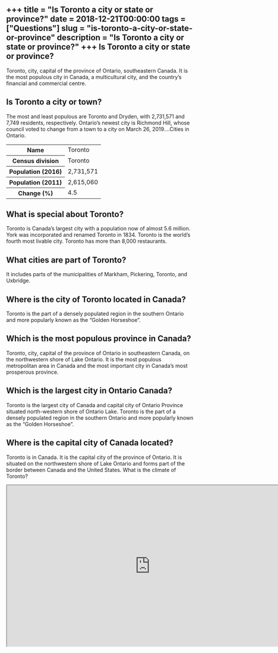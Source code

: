 +++
title = "Is Toronto a city or state or province?"
date = 2018-12-21T00:00:00
tags = ["Questions"]
slug = "is-toronto-a-city-or-state-or-province"
description = "Is Toronto a city or state or province?"
+++
Is Toronto a city or state or province?
---------------------------------------

Toronto, city, capital of the province of Ontario, southeastern Canada. It is the most populous city in Canada, a multicultural city, and the country’s financial and commercial centre.

Is Toronto a city or town?
--------------------------

The most and least populous are Toronto and Dryden, with 2,731,571 and 7,749 residents, respectively. Ontario’s newest city is Richmond Hill, whose council voted to change from a town to a city on March 26, 2019….Cities in Ontario.

<table><tr><th>Name</th><td>Toronto</td></tr><tr><th>Census division</th><td>Toronto</td></tr><tr><th>Population (2016)</th><td>2,731,571</td></tr><tr><th>Population (2011)</th><td>2,615,060</td></tr><tr><th>Change (%)</th><td>4.5</td></tr></table>

What is special about Toronto?
------------------------------

Toronto is Canada’s largest city with a population now of almost 5.6 million. York was incorporated and renamed Toronto in 1834. Toronto is the world’s fourth most livable city. Toronto has more than 8,000 restaurants.

What cities are part of Toronto?
--------------------------------

It includes parts of the municipalities of Markham, Pickering, Toronto, and Uxbridge.

Where is the city of Toronto located in Canada?
-----------------------------------------------

Toronto is the part of a densely populated region in the southern Ontario and more popularly known as the “Golden Horseshoe”.

Which is the most populous province in Canada?
----------------------------------------------

Toronto, city, capital of the province of Ontario in southeastern Canada, on the northwestern shore of Lake Ontario. It is the most populous metropolitan area in Canada and the most important city in Canada’s most prosperous province.

Which is the largest city in Ontario Canada?
--------------------------------------------

Toronto is the largest city of Canada and capital city of Ontario Province situated north-western shore of Ontario Lake. Toronto is the part of a densely populated region in the southern Ontario and more popularly known as the “Golden Horseshoe”.

Where is the capital city of Canada located?
--------------------------------------------

Toronto is in Canada. It is the capital city of the province of Ontario. It is situated on the northwestern shore of Lake Ontario and forms part of the border between Canada and the United States. What is the climate of Toronto?

<iframe allow="accelerometer; autoplay; clipboard-write; encrypted-media; gyroscope; picture-in-picture" allowfullscreen="" class="__youtube_prefs__  epyt-is-override  no-lazyload" data-no-lazy="1" data-origheight="433" data-origwidth="770" data-skipgform_ajax_framebjll="" height="433" id="_ytid_58949" loading="lazy" src="https://www.youtube.com/embed/EBJv2dJ14Kc?enablejsapi=1&autoplay=0&cc_load_policy=0&cc_lang_pref=&iv_load_policy=1&loop=0&modestbranding=0&rel=1&fs=1&playsinline=0&autohide=2&theme=dark&color=red&controls=1&" title="YouTube player" width="770"></iframe>